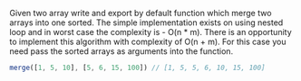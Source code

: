 Given two array write and export by default function which merge two arrays
into one sorted. The simple implementation exists on using nested loop and in
worst case the complexity is - O(n * m). There is an opportunity to implement
this algorithm with complexity of O(n + m). For this case you need pass
the sorted arrays as arguments into the function.

```js
merge([1, 5, 10], [5, 6, 15, 100]) // [1, 5, 5, 6, 10, 15, 100]
```
